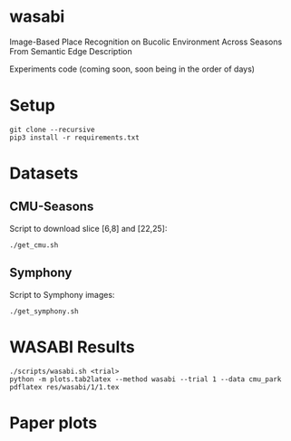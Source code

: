 # wasabi
Image-Based Place Recognition on Bucolic Environment Across Seasons From Semantic Edge Description

Experiments code (coming soon, soon being in the order of days)

# Setup

    git clone --recursive 
    pip3 install -r requirements.txt

# Datasets
## CMU-Seasons
Script to download slice [6,8] and [22,25]:

    ./get_cmu.sh

## Symphony
Script to Symphony images:

    ./get_symphony.sh


# WASABI Results

    ./scripts/wasabi.sh <trial>
    python -m plots.tab2latex --method wasabi --trial 1 --data cmu_park
    pdflatex res/wasabi/1/1.tex
   
# Paper plots
